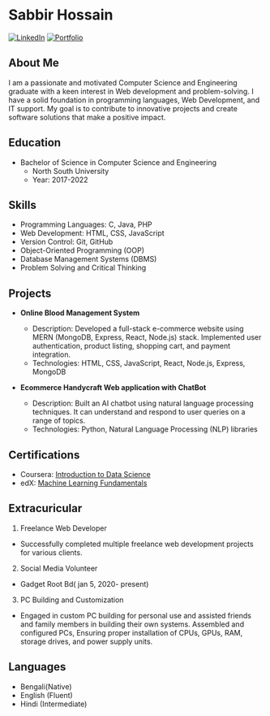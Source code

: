 # Sabbir Hossain

[![LinkedIn](https://img.shields.io/badge/LinkedIn-Profile-blue)](https://www.linkedin.com/in/sabbir-hossain-bb5619266/)
[![Portfolio](https://img.shields.io/badge/Portfolio-Website-green)]([https://www.johndoe.com](https://hsabbir36.blogspot.com/))

## About Me

I am a passionate and motivated Computer Science and Engineering graduate with a keen interest in Web development and problem-solving. I have a solid foundation in programming languages, Web Development, and IT support. My goal is to contribute to innovative projects and create software solutions that make a positive impact.

## Education

- Bachelor of Science in Computer Science and Engineering
  - North South University
  - Year: 2017-2022

## Skills

- Programming Languages: C, Java, PHP
- Web Development: HTML, CSS, JavaScript
- Version Control: Git, GitHub
- Object-Oriented Programming (OOP)
- Database Management Systems (DBMS)
- Problem Solving and Critical Thinking

## Projects

- **Online Blood Management System**
  - Description: Developed a full-stack e-commerce website using MERN (MongoDB, Express, React, Node.js) stack. Implemented user authentication, product listing, shopping cart, and payment integration.
  - Technologies: HTML, CSS, JavaScript, React, Node.js, Express, MongoDB

- **Ecommerce Handycraft Web application with ChatBot**
  - Description: Built an AI chatbot using natural language processing techniques. It can understand and respond to user queries on a range of topics.
  - Technologies: Python, Natural Language Processing (NLP) libraries


## Certifications

- Coursera: [Introduction to Data Science](https://www.coursera.org/account/accomplishments/certificate123)
- edX: [Machine Learning Fundamentals](https://www.edx.org/course/machine-learning-fundamentals)

## Extracuricular 

 1. Freelance Web Developer 
- Successfully completed multiple freelance web development projects for various clients.

 2. Social Media Volunteer
- Gadget Root Bd( jan 5, 2020- present)

 3. PC Building and Customization 
- Engaged in custom PC building for personal use and assisted friends and family members in building their own systems. Assembled and configured PCs, Ensuring proper installation of CPUs, GPUs, RAM, storage drives, and power supply units.

## Languages

- Bengali(Native)
- English (Fluent)
- Hindi (Intermediate)


